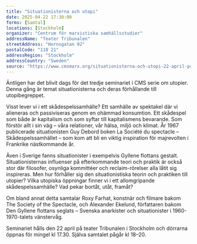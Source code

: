 ```yaml
---
title: "Situationisterna och utopi"
date: 2025-04-22 17:30:00
forms: [Samtal]
locations: [Stockholm]
organizer: "Centrum för marxistiska samhällsstudier"
addressName: "Teater Tribunalen"
streetAddress: "Hornsgatan 92"
postalCode: "118 21"
addressRegion: "Stockholm"
addressCountry: "Sweden"
source: "https://www.cmsmarx.org/situationisterna-och-utopi-22-april-pa-teater-tribunalen/"
---
```

Äntligen har det blivit dags för det tredje seminariet i CMS serie om utopier. Denna gång är temat situationisterna och deras förhållande till utopibegreppet.

Visst lever vi i ett skådespelssamhälle? Ett samhälle av spektakel där vi alieneras och passiviseras genom en ohämmad konsumtion. Ett skådespel som både är kapitalism och som syftar till kapitalismens bevarande. Som förstör allt i sin väg – våra relationer, vår hälsa, miljö och klimat. År 1967 publicerade situationisten Guy Debord boken La Société du spectacle – Skådespelssamhället – som kom att bli en viktig inspiration för majrevolten i Frankrike nästkommande år.

Även i Sverige fanns situationister i exempelvis Gyllene flottans gestalt. Situationisternas influenser på efterkommande teori och praktik är också stor där filosofer, osynliga kommittéer och reclaim-rörelser alla låtit sig inspireras. Men hur förhåller sig den situationistiska teorin och praktiken till utopier? Vilka utopiska öppningar finner vi i ett allomgripande skådespelssamhälle? Vad pekar bortåt, utåt, framåt?

Om bland annat detta samtalar Roxy Farhat, konstnär och filmare bakom The Society of the Spectacle, och Alexander Ekelund, författaren bakom Den Gyllene flottans seglats – Svenska anarkister och situationister i 1960- 1970-talets vänstervåg.

Seminariet hålls den 22 april på teater Tribunalen i Stockholm och dörrarna öppnas för mingel kl 17.30. Själva samtalet pågår kl 18–20.